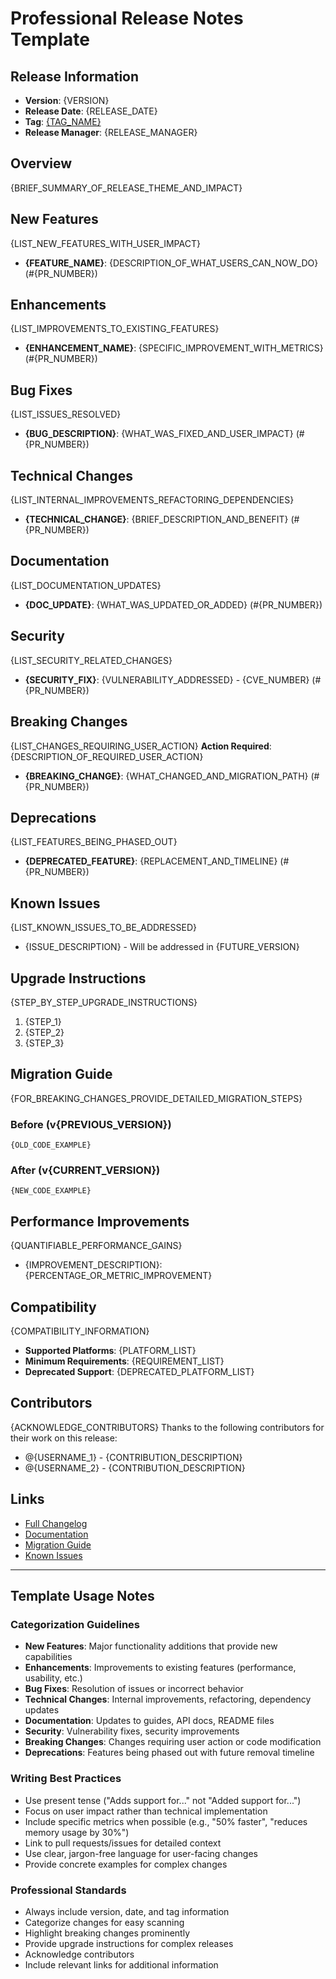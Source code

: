 ﻿# Professional Release Notes Template

## Release Information
- **Version**: {VERSION}
- **Release Date**: {RELEASE_DATE}
- **Tag**: [{TAG_NAME}]({TAG_LINK})
- **Release Manager**: {RELEASE_MANAGER}

## Overview
{BRIEF_SUMMARY_OF_RELEASE_THEME_AND_IMPACT}

##  New Features
{LIST_NEW_FEATURES_WITH_USER_IMPACT}
- **{FEATURE_NAME}**: {DESCRIPTION_OF_WHAT_USERS_CAN_NOW_DO} (#{PR_NUMBER})

##  Enhancements
{LIST_IMPROVEMENTS_TO_EXISTING_FEATURES}
- **{ENHANCEMENT_NAME}**: {SPECIFIC_IMPROVEMENT_WITH_METRICS} (#{PR_NUMBER})

##  Bug Fixes
{LIST_ISSUES_RESOLVED}
- **{BUG_DESCRIPTION}**: {WHAT_WAS_FIXED_AND_USER_IMPACT} (#{PR_NUMBER})

##  Technical Changes
{LIST_INTERNAL_IMPROVEMENTS_REFACTORING_DEPENDENCIES}
- **{TECHNICAL_CHANGE}**: {BRIEF_DESCRIPTION_AND_BENEFIT} (#{PR_NUMBER})

##  Documentation
{LIST_DOCUMENTATION_UPDATES}
- **{DOC_UPDATE}**: {WHAT_WAS_UPDATED_OR_ADDED} (#{PR_NUMBER})

##  Security
{LIST_SECURITY_RELATED_CHANGES}
- **{SECURITY_FIX}**: {VULNERABILITY_ADDRESSED} - {CVE_NUMBER} (#{PR_NUMBER})

##  Breaking Changes
{LIST_CHANGES_REQUIRING_USER_ACTION}
 **Action Required**: {DESCRIPTION_OF_REQUIRED_USER_ACTION}
- **{BREAKING_CHANGE}**: {WHAT_CHANGED_AND_MIGRATION_PATH} (#{PR_NUMBER})

##  Deprecations
{LIST_FEATURES_BEING_PHASED_OUT}
- **{DEPRECATED_FEATURE}**: {REPLACEMENT_AND_TIMELINE} (#{PR_NUMBER})

## Known Issues
{LIST_KNOWN_ISSUES_TO_BE_ADDRESSED}
- {ISSUE_DESCRIPTION} - Will be addressed in {FUTURE_VERSION}

## Upgrade Instructions
{STEP_BY_STEP_UPGRADE_INSTRUCTIONS}
1. {STEP_1}
2. {STEP_2}
3. {STEP_3}

## Migration Guide
{FOR_BREAKING_CHANGES_PROVIDE_DETAILED_MIGRATION_STEPS}

### Before (v{PREVIOUS_VERSION})
`
{OLD_CODE_EXAMPLE}
`

### After (v{CURRENT_VERSION})
`
{NEW_CODE_EXAMPLE}
`

## Performance Improvements
{QUANTIFIABLE_PERFORMANCE_GAINS}
- {IMPROVEMENT_DESCRIPTION}: {PERCENTAGE_OR_METRIC_IMPROVEMENT}

## Compatibility
{COMPATIBILITY_INFORMATION}
- **Supported Platforms**: {PLATFORM_LIST}
- **Minimum Requirements**: {REQUIREMENT_LIST}
- **Deprecated Support**: {DEPRECATED_PLATFORM_LIST}

## Contributors
{ACKNOWLEDGE_CONTRIBUTORS}
Thanks to the following contributors for their work on this release:
- @{USERNAME_1} - {CONTRIBUTION_DESCRIPTION}
- @{USERNAME_2} - {CONTRIBUTION_DESCRIPTION}

## Links
- [Full Changelog]({CHANGELOG_LINK})
- [Documentation]({DOCS_LINK})
- [Migration Guide]({MIGRATION_GUIDE_LINK})
- [Known Issues]({ISSUES_LINK})

---

## Template Usage Notes

### Categorization Guidelines
- **New Features**: Major functionality additions that provide new capabilities
- **Enhancements**: Improvements to existing features (performance, usability, etc.)
- **Bug Fixes**: Resolution of issues or incorrect behavior
- **Technical Changes**: Internal improvements, refactoring, dependency updates
- **Documentation**: Updates to guides, API docs, README files
- **Security**: Vulnerability fixes, security improvements
- **Breaking Changes**: Changes requiring user action or code modification
- **Deprecations**: Features being phased out with future removal timeline

### Writing Best Practices
- Use present tense ("Adds support for..." not "Added support for...")
- Focus on user impact rather than technical implementation
- Include specific metrics when possible (e.g., "50% faster", "reduces memory usage by 30%")
- Link to pull requests/issues for detailed context
- Use clear, jargon-free language for user-facing changes
- Provide concrete examples for complex changes

### Professional Standards
- Always include version, date, and tag information
- Categorize changes for easy scanning
- Highlight breaking changes prominently
- Provide upgrade instructions for complex releases
- Acknowledge contributors
- Include relevant links for additional information
